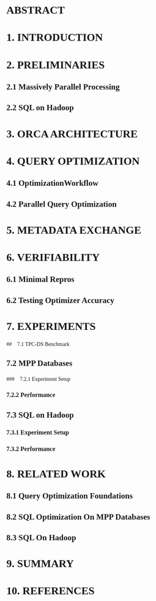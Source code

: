 <font face="微软雅黑">

# ABSTRACT
# 1. INTRODUCTION
# 2. PRELIMINARIES
## 2.1 Massively Parallel Processing
## 2.2 SQL on Hadoop
# 3. ORCA ARCHITECTURE
# 4. QUERY OPTIMIZATION
## 4.1 OptimizationWorkflow
## 4.2 Parallel Query Optimization
# 5. METADATA EXCHANGE
# 6. VERIFIABILITY
## 6.1 Minimal Repros
## 6.2 Testing Optimizer Accuracy
# 7. EXPERIMENTS
##　7.1 TPC-DS Benchmark
## 7.2 MPP Databases
###　7.2.1 Experiment Setup
### 7.2.2 Performance
## 7.3 SQL on Hadoop
### 7.3.1 Experiment Setup
### 7.3.2 Performance
# 8. RELATED WORK
## 8.1 Query Optimization Foundations
## 8.2 SQL Optimization On MPP Databases
## 8.3 SQL On Hadoop
# 9. SUMMARY
# 10. REFERENCES
